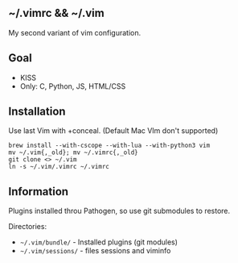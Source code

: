 ~/.vimrc && ~/.vim
------------------

My second variant of vim configuration.


Goal
----

 * KISS
 * Only: C, Python, JS, HTML/CSS


Installation
------------

Use last Vim with +conceal. (Default Mac VIm don't supported)

    brew install --with-cscope --with-lua --with-python3 vim
    mv ~/.vim{,_old}; mv ~/.vimrc{,_old}
    git clone <> ~/.vim
    ln -s ~/.vim/.vimrc ~/.vimrc


Information
-----------

Plugins installed throu Pathogen, so use git submodules to restore.

Directories:

 - `~/.vim/bundle/` - Installed plugins (git modules)
 - `~/.vim/sessions/` - files sessions and viminfo

